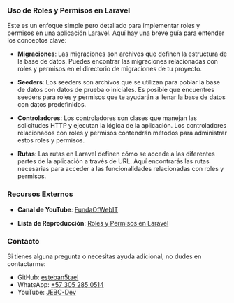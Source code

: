### Uso de Roles y Permisos en Laravel

Este es un enfoque simple pero detallado para implementar roles y permisos en una aplicación Laravel. Aquí hay una breve guía para entender los conceptos clave:

- **Migraciones**: Las migraciones son archivos que definen la estructura de la base de datos. Puedes encontrar las migraciones relacionadas con roles y permisos en el directorio de migraciones de tu proyecto.

- **Seeders**: Los seeders son archivos que se utilizan para poblar la base de datos con datos de prueba o iniciales. Es posible que encuentres seeders para roles y permisos que te ayudarán a llenar la base de datos con datos predefinidos.

- **Controladores**: Los controladores son clases que manejan las solicitudes HTTP y ejecutan la lógica de la aplicación. Los controladores relacionados con roles y permisos contendrán métodos para administrar estos roles y permisos.

- **Rutas**: Las rutas en Laravel definen cómo se accede a las diferentes partes de la aplicación a través de URL. Aquí encontrarás las rutas necesarias para acceder a las funcionalidades relacionadas con roles y permisos.

### Recursos Externos

- **Canal de YouTube**: [FundaOfWebIT](https://www.youtube.com/@FundaOfWebIT)
  
- **Lista de Reproducción**: [Roles y Permisos en Laravel](https://www.youtube.com/playlist?list=PLRheCL1cXHrvudrJ1NyNsF4Rw_1qhsG7X)

### Contacto

Si tienes alguna pregunta o necesitas ayuda adicional, no dudes en contactarme:

- GitHub: [esteban5tael](https://github.com/esteban5tael)
- WhatsApp: [+57 305 285 0514](https://wa.me/573052850514)
- YouTube: [JEBC-Dev](https://www.youtube.com/@jebcdev)